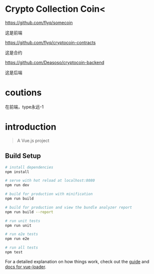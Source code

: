 # Crypto Collection Coin<

  https://github.com/flyq/somecoin

  这是前端

  https://github.com/flyq/cryptocoin-contracts

  这是合约

  https://github.com/Deasoso/cryptocoin-backend

  这是后端
  
# coutions

  在前端，type永远-1

# introduction

> A Vue.js project

## Build Setup

``` bash
# install dependencies
npm install

# serve with hot reload at localhost:8080
npm run dev

# build for production with minification
npm run build

# build for production and view the bundle analyzer report
npm run build --report

# run unit tests
npm run unit

# run e2e tests
npm run e2e

# run all tests
npm test
```

For a detailed explanation on how things work, check out the [guide](http://vuejs-templates.github.io/webpack/) and [docs for vue-loader](http://vuejs.github.io/vue-loader).
